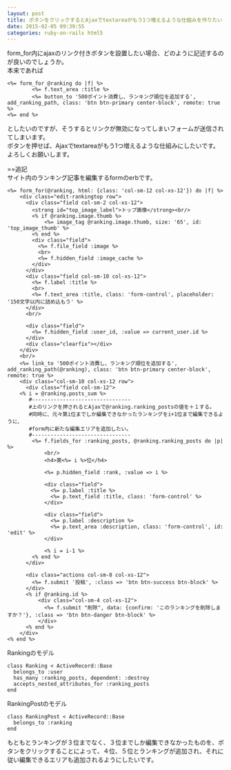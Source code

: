```yaml
---
layout: post
title: ボタンをクリックするとAjaxでtextareaがもう1つ増えるような仕組みを作りたい
date: 2015-02-05 09:39:55
categories: ruby-on-rails html5
---
```

<!-- {% raw %} -->
<p>form_for内にajaxのリンク付きボタンを設置したい場合、どのように記述するのが良いのでしょうか。<br>
本来であれば</p>

<pre><code>&lt;%= form_for @ranking do |f| %&gt;
        &lt;%= f.text_area :title %&gt;
        &lt;%= button_to '500ポイント消費し、ランキング順位を追加する', add_ranking_path, class: 'btn btn-primary center-block', remote: true %&gt;
&lt;%= end %&gt;
</code></pre>

<p>としたいのですが、そうするとリンクが無効になってしまいフォームが送信されてしまいます。<br>
ボタンを押せば、Ajaxでtextareaがもう1つ増えるような仕組みにしたいです。<br>
よろしくお願いします。</p>

<p>==追記<br>
サイト内のランキング記事を編集するformのerbです。</p>

<pre><code>&lt;%= form_for(@ranking, html: {class: 'col-sm-12 col-xs-12'}) do |f| %&gt;
    &lt;div class="edit-rankingtop row"&gt;
      &lt;div class="field col-sm-2 col-xs-12"&gt;
        &lt;strong id="top_image_label"&gt;トップ画像&lt;/strong&gt;&lt;br/&gt;
        &lt;% if @ranking.image.thumb %&gt;
            &lt;%= image_tag @ranking.image.thumb, size: '65', id: 'top_image_thumb' %&gt;
        &lt;% end %&gt;
        &lt;div class="field"&gt;
          &lt;%= f.file_field :image %&gt;
          &lt;br&gt;
          &lt;%= f.hidden_field :image_cache %&gt;
        &lt;/div&gt;
      &lt;/div&gt;
      &lt;div class="field col-sm-10 col-xs-12"&gt;
        &lt;%= f.label :title %&gt;
        &lt;br&gt;
        &lt;%= f.text_area :title, class: 'form-control', placeholder: '150文字以内に詰め込もう' %&gt;
      &lt;/div&gt;
      &lt;br/&gt;

      &lt;div class="field"&gt;
        &lt;%= f.hidden_field :user_id, :value =&gt; current_user.id %&gt;
      &lt;/div&gt;
      &lt;div class="clearfix"&gt;&lt;/div&gt;
    &lt;/div&gt;
    &lt;br/&gt;
    &lt;%= link_to '500ポイント消費し、ランキング順位を追加する', add_ranking_path(@ranking), class: 'btn btn-primary center-block', remote: true %&gt;
    &lt;div class="col-sm-10 col-xs-12 row"&gt;
      &lt;div class="field col-sm-12"&gt;
    &lt;% i = @ranking.posts_sum %&gt;
       #--------------------------------
       #上のリンクを押されるとAjaxで@ranking.ranking_postsの値を＋１する。
       #同時に、元々第i位までしか編集できなかったランキングをi+1位まで編集できるように、
       #form内に新たな編集エリアを追加したい。
       #--------------------------------
        &lt;%= f.fields_for :ranking_posts, @ranking.ranking_posts do |p| %&gt;
            &lt;br/&gt;
            &lt;h4&gt;第&lt;%= i %&gt;位&lt;/h4&gt;

            &lt;%= p.hidden_field :rank, :value =&gt; i %&gt;

            &lt;div class="field"&gt;
              &lt;%= p.label :title %&gt;
              &lt;%= p.text_field :title, class: 'form-control' %&gt;
            &lt;/div&gt;

            &lt;div class="field"&gt;
              &lt;%= p.label :description %&gt;
              &lt;%= p.text_area :description, class: 'form-control', id: 'edit' %&gt;
            &lt;/div&gt;

            &lt;% i = i-1 %&gt;
        &lt;% end %&gt;
      &lt;/div&gt;

      &lt;div class="actions col-sm-8 col-xs-12"&gt;
        &lt;%= f.submit '投稿', :class =&gt; 'btn btn-success btn-block' %&gt;
      &lt;/div&gt;
      &lt;% if @ranking.id %&gt;
          &lt;div class="col-sm-4 col-xs-12"&gt;
            &lt;%= f.submit "削除", data: {confirm: 'このランキングを削除しますか？'}, :class =&gt; 'btn btn-danger btn-block' %&gt;
          &lt;/div&gt;
      &lt;% end %&gt;
    &lt;/div&gt;
&lt;% end %&gt;
</code></pre>

<p>Rankingのモデル</p>

<pre><code>class Ranking &lt; ActiveRecord::Base
  belongs_to :user
  has_many :ranking_posts, dependent: :destroy
  accepts_nested_attributes_for :ranking_posts
end
</code></pre>

<p>RankingPostのモデル</p>

<pre><code>class RankingPost &lt; ActiveRecord::Base
  belongs_to :ranking
end
</code></pre>

<p>もともとランキングが３位までなく、３位までしか編集できなかったものを、ボタンをクリックすることによって、４位、５位とランキングが追加され、それに従い編集できるエリアも追加されるようにしたいです。</p>
<!-- {% endraw %} -->
